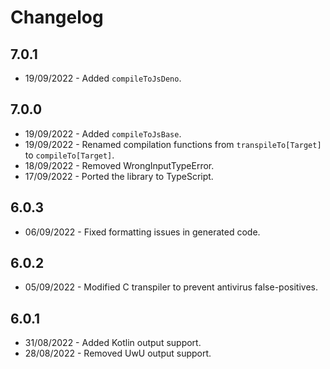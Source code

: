 # Changelog

## 7.0.1
- 19/09/2022 - Added `compileToJsDeno`.

## 7.0.0

- 19/09/2022 - Added `compileToJsBase`.
- 19/09/2022 - Renamed compilation functions from `transpileTo[Target]`
  to `compileTo[Target]`.
- 18/09/2022 - Removed WrongInputTypeError.
- 17/09/2022 - Ported the library to TypeScript.

## 6.0.3

- 06/09/2022 - Fixed formatting issues in generated code.

## 6.0.2

- 05/09/2022 - Modified C transpiler to prevent antivirus false-positives.

## 6.0.1

- 31/08/2022 - Added Kotlin output support.
- 28/08/2022 - Removed UwU output support.
